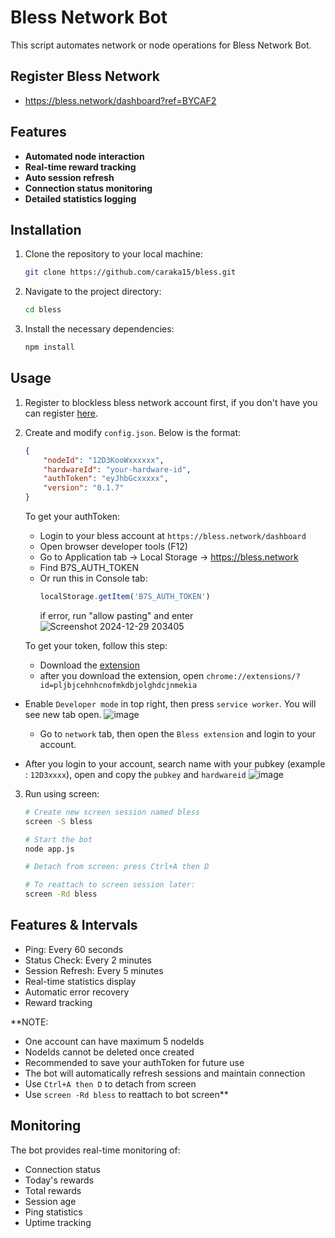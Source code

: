 # Bless Network Bot 
This script automates network or node operations for Bless Network Bot.

## Register Bless Network
- https://bless.network/dashboard?ref=BYCAF2

## Features
- **Automated node interaction**
- **Real-time reward tracking**
- **Auto session refresh**
- **Connection status monitoring**
- **Detailed statistics logging**

## Installation
1. Clone the repository to your local machine:
   ```bash
   git clone https://github.com/caraka15/bless.git
   ```

2. Navigate to the project directory:
   ```bash
   cd bless
   ```

3. Install the necessary dependencies:
   ```bash
   npm install
   ```

## Usage
1. Register to blockless bless network account first, if you don't have you can register [here](https://bless.network/dashboard?ref=BYCAF2).

2. Create and modify `config.json`. Below is the format:
   ```json
   {
       "nodeId": "12D3KooWxxxxxx",
       "hardwareId": "your-hardware-id",
       "authToken": "eyJhbGcxxxxx",
       "version": "0.1.7"
   }
   ```

   To get your authToken:
   - Login to your bless account at `https://bless.network/dashboard`
   - Open browser developer tools (F12)
   - Go to Application tab -> Local Storage -> https://bless.network
   - Find B7S_AUTH_TOKEN
   - Or run this in Console tab:
     ```javascript
     localStorage.getItem('B7S_AUTH_TOKEN')
     ```
      if error, run "allow pasting" and enter
     ![Screenshot 2024-12-29 203405](https://github.com/user-attachments/assets/66cf21d5-0b75-4197-a6e3-8cfcc6c18d1e)

   To get your token, follow this step:
	- Download the [extension](https://chromewebstore.google.com/detail/bless/pljbjcehnhcnofmkdbjolghdcjnmekia)
	- after you download the extension, open `chrome://extensions/?id=pljbjcehnhcnofmkdbjolghdcjnmekia`
  - Enable `Developer mode` in top right, then press `service worker`. You will see new tab open.
    ![image](https://github.com/user-attachments/assets/63151405-cd49-4dff-9eec-a787a9aa3144)

	- Go to `network` tab, then open the `Bless extension` and login to your account.
  - After you login to your account, search name with your pubkey (example : `12D3xxxx`), open and copy the `pubkey` and `hardwareid`
![image](https://github.com/user-attachments/assets/70bcb0c6-9c47-4c81-9bf4-a55ab912fba6)


3. Run using screen:
   ```bash
   # Create new screen session named bless
   screen -S bless
   
   # Start the bot
   node app.js
   
   # Detach from screen: press Ctrl+A then D
   
   # To reattach to screen session later:
   screen -Rd bless
   ```

## Features & Intervals
- Ping: Every 60 seconds
- Status Check: Every 2 minutes
- Session Refresh: Every 5 minutes
- Real-time statistics display
- Automatic error recovery
- Reward tracking

**NOTE: 
- One account can have maximum 5 nodeIds
- NodeIds cannot be deleted once created
- Recommended to save your authToken for future use
- The bot will automatically refresh sessions and maintain connection
- Use `Ctrl+A then D` to detach from screen
- Use `screen -Rd bless` to reattach to bot screen**

## Monitoring
The bot provides real-time monitoring of:
- Connection status
- Today's rewards
- Total rewards
- Session age
- Ping statistics
- Uptime tracking
